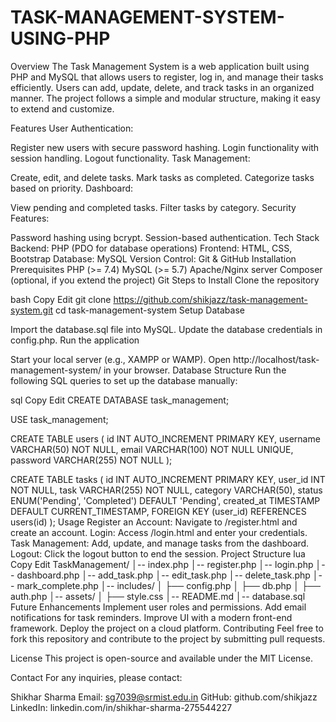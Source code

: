 # TASK-MANAGEMENT-SYSTEM-USING-PHP
Overview
The Task Management System is a web application built using PHP and MySQL that allows users to register, log in, and manage their tasks efficiently. Users can add, update, delete, and track tasks in an organized manner. The project follows a simple and modular structure, making it easy to extend and customize.

Features
User Authentication:

Register new users with secure password hashing.
Login functionality with session handling.
Logout functionality.
Task Management:

Create, edit, and delete tasks.
Mark tasks as completed.
Categorize tasks based on priority.
Dashboard:

View pending and completed tasks.
Filter tasks by category.
Security Features:

Password hashing using bcrypt.
Session-based authentication.
Tech Stack
Backend: PHP (PDO for database operations)
Frontend: HTML, CSS, Bootstrap
Database: MySQL
Version Control: Git & GitHub
Installation
Prerequisites
PHP (>= 7.4)
MySQL (>= 5.7)
Apache/Nginx server
Composer (optional, if you extend the project)
Git
Steps to Install
Clone the repository

bash
Copy
Edit
git clone https://github.com/shikjazz/task-management-system.git
cd task-management-system
Setup Database

Import the database.sql file into MySQL.
Update the database credentials in config.php.
Run the application

Start your local server (e.g., XAMPP or WAMP).
Open http://localhost/task-management-system/ in your browser.
Database Structure
Run the following SQL queries to set up the database manually:

sql
Copy
Edit
CREATE DATABASE task_management;

USE task_management;

CREATE TABLE users (
    id INT AUTO_INCREMENT PRIMARY KEY,
    username VARCHAR(50) NOT NULL,
    email VARCHAR(100) NOT NULL UNIQUE,
    password VARCHAR(255) NOT NULL
);

CREATE TABLE tasks (
    id INT AUTO_INCREMENT PRIMARY KEY,
    user_id INT NOT NULL,
    task VARCHAR(255) NOT NULL,
    category VARCHAR(50),
    status ENUM('Pending', 'Completed') DEFAULT 'Pending',
    created_at TIMESTAMP DEFAULT CURRENT_TIMESTAMP,
    FOREIGN KEY (user_id) REFERENCES users(id)
);
Usage
Register an Account: Navigate to /register.html and create an account.
Login: Access /login.html and enter your credentials.
Task Management: Add, update, and manage tasks from the dashboard.
Logout: Click the logout button to end the session.
Project Structure
lua
Copy
Edit
TaskManagement/
│-- index.php
│-- register.php
│-- login.php
│-- dashboard.php
│-- add_task.php
│-- edit_task.php
│-- delete_task.php
│-- mark_complete.php
│-- includes/
│   ├── config.php
│   ├── db.php
│   ├── auth.php
│-- assets/
│   ├── style.css
│-- README.md
│-- database.sql
Future Enhancements
Implement user roles and permissions.
Add email notifications for task reminders.
Improve UI with a modern front-end framework.
Deploy the project on a cloud platform.
Contributing
Feel free to fork this repository and contribute to the project by submitting pull requests.

License
This project is open-source and available under the MIT License.

Contact
For any inquiries, please contact:

Shikhar Sharma
Email: sg7039@srmist.edu.in
GitHub: github.com/shikjazz
LinkedIn: linkedin.com/in/shikhar-sharma-275544227
